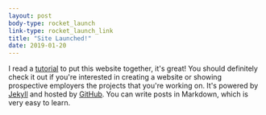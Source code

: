 ```yaml
---
layout: post
body-type: rocket_launch
link-type: rocket_launch_link
title: "Site Launched!"
date: 2019-01-20
---
```


I read a <a class="{{ page.link-type }}" target="_blank" href="http://jmcglone.com/guides/github-pages/">tutorial</a> to put this website together, it's great! You should definitely check it out if you're interested in creating a website or showing prospective employers the projects that you're working on. It's powered by <a class="{{ page.link-type }}" target="_blank" href="https://jekyllrb.com">Jekyll</a> and hosted by <a class="{{ page.link-type }}" target="_blank" href="https://github.com">GitHub</a>. You can write posts in Markdown, which is very easy to learn.
